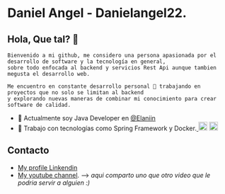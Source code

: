 # Daniel Angel - Danielangel22.

## Hola, Que tal? 👋

```
Bienvenido a mi github, me considero una persona apasionada por el desarrollo de software y la tecnología en general,
sobre todo enfocada al backend y servicios Rest Api aunque tambien megusta el desarrollo web.

Me encuentro en constante desarrollo personal 🚧 trabajando en proyectos que no solo se limitan al backend
y explorando nuevas maneras de combinar mi conocimiento para crear software de calidad.
```

  * 🚀 Actualmente soy Java Developer en <a href="https://elaniin.com/">  @Elaniin <a/>
  * 💚 Trabajo con tecnologías como Spring Framework y Docker.<a href="https://www.java.com/es/">
  <img src="https://user-images.githubusercontent.com/49423514/116825136-27967200-ab4b-11eb-9ca3-df996035e98f.png" alt="Logo" width="20" height="20"><a/>
  <a href="https://spring.io/"><img src="https://user-images.githubusercontent.com/49423514/116825164-3ed55f80-ab4b-11eb-85a8-8157aa6c8979.png" alt="Logo2" width="20" height="20">   <a/>
    
    
## Contacto
   * <a href="https://www.linkedin.com/in/daniel-angel-morales-6a7710187/">My profile Linkendin<a/>
   * <a href="https://www.youtube.com/channel/UCRDsrn3PX9eJdqH74Zo6eFA/featured">My youtube channel<a/>. --> _aqui comparto uno que otro video que le podria servir a alguien :)_
